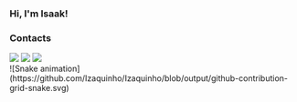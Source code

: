 ### Hi, I'm Isaak!

### Contacts
<div>
<a href="https://www.instagram.com/izaquinhoreis/" target="_blank"><img src="https://img.shields.io/badge/-Instagram-%23E4405F?style=for-the-badge&logo=instagram&logoColor=white" target="_blank"></a>
<a href = "mailto:contato@isaakdosreis@gmail.com"><img src="https://img.shields.io/badge/Gmail-D14836?style=for-the-badge&logo=gmail&logoColor=white" target="_blank"></a>
<a href="https://www.linkedin.com/in/isaak-dos-reis-a0b681208/" target="_blank"><img src="https://img.shields.io/badge/-LinkedIn-%230077B5?style=for-the-badge&logo=linkedin&logoColor=white" target="_blank"></a>   
</div>
<div>
  ![Snake animation](https://github.com/Izaquinho/Izaquinho/blob/output/github-contribution-grid-snake.svg)
</div>
